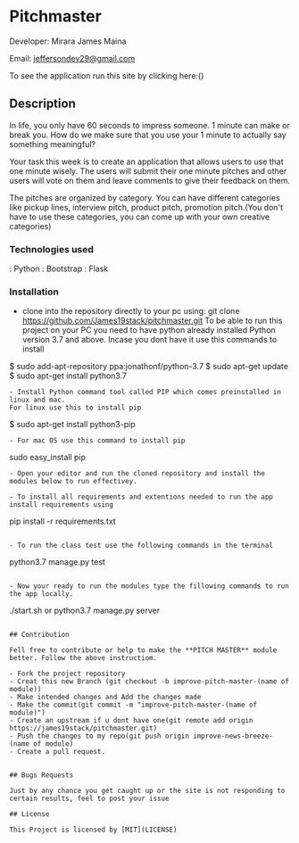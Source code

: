 # Pitchmaster
Developer: Mirara James Maina

Email: jeffersondev29@gmail.com

To see the application run this site by clicking here:()

## Description
In life, you only have 60 seconds to impress someone. 1 minute can make or break you. How do we make sure that you use your 1 minute to actually say something meaningful?

Your task this week is to create an application that allows users to use that one minute wisely. The users will submit their one minute pitches and other users will vote on them and leave comments to give their feedback on them.

The pitches are organized by category. You can have different categories like pickup lines, interview pitch, product pitch, promotion pitch.(You don't have to use these categories, you can come up with your own creative categories) 

### Technologies used
: Python
: Bootstrap
: Flask

### Installation
- clone into the repository directly to your pc using:
git clone https://github.com/James19stack/pitchmaster.git
To be able to run this project on your PC you need to have python already installed Python version 3.7 and above. Incase you dont have it use this commands to install

$ sudo add-apt-repository ppa:jonathonf/python-3.7
$ sudo apt-get update
$ sudo apt-get install python3.7
```
- Install Python command tool called PIP which comes preinstalled in linux and mac.
For linux use this to install pip
```
$ sudo apt-get install python3-pip 
```
- For mac 0S use this command to install pip
```
sudo easy_install pip
```
- Open your editor and run the cloned repository and install the modules below to run effectivey.

- To install all requirements and extentions needed to run the app install requirements using
```
pip install -r requirements.txt
```

- To run the class test use the following commands in the terminal
```
python3.7 manage.py test
```

- Now your ready to run the modules type the fillowing commands to run the app locally.
```
./start.sh or python3.7 manage.py server
```

## Contribution

Fell free to contribute or help to make the **PITCH MASTER** module better. Follow the above instructiom.

- Fork the project repository
- Creat this new Branch (git checkout -b improve-pitch-master-(name of module))
- Make intended changes and Add the changes made
- Make the commit(git commit -m "improve-pitch-master-(name of module)")
- Create an upstream if u dont have one(git remote add origin https://james19stack/pitchmaster.git)
- Push the changes to my repo(git push origin improve-news-breeze-(name of module)
- Create a pull request.


## Bugs Requests

Just by any chance you get caught up or the site is not responding to certain results, feel to post your issue 

## License

This Project is licensed by [MIT](LICENSE)



